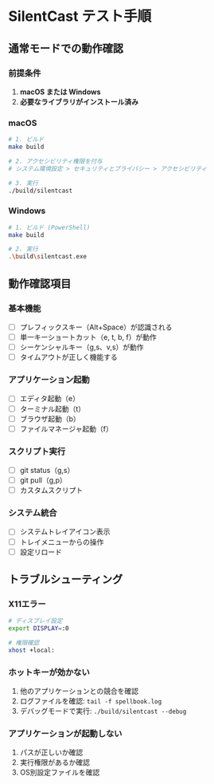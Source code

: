# SilentCast テスト手順

## 通常モードでの動作確認

### 前提条件

1. **macOS または Windows**
2. **必要なライブラリがインストール済み**

### macOS

```bash
# 1. ビルド
make build

# 2. アクセシビリティ権限を付与
# システム環境設定 > セキュリティとプライバシー > アクセシビリティ

# 3. 実行
./build/silentcast
```

### Windows

```bash
# 1. ビルド (PowerShell)
make build

# 2. 実行
.\build\silentcast.exe
```

## 動作確認項目

### 基本機能
- [ ] プレフィックスキー（Alt+Space）が認識される
- [ ] 単一キーショートカット（e, t, b, f）が動作
- [ ] シーケンシャルキー（g,s、v,s）が動作
- [ ] タイムアウトが正しく機能する

### アプリケーション起動
- [ ] エディタ起動（e）
- [ ] ターミナル起動（t）
- [ ] ブラウザ起動（b）
- [ ] ファイルマネージャ起動（f）

### スクリプト実行
- [ ] git status（g,s）
- [ ] git pull（g,p）
- [ ] カスタムスクリプト

### システム統合
- [ ] システムトレイアイコン表示
- [ ] トレイメニューからの操作
- [ ] 設定リロード

## トラブルシューティング

### X11エラー
```bash
# ディスプレイ設定
export DISPLAY=:0

# 権限確認
xhost +local:
```

### ホットキーが効かない
1. 他のアプリケーションとの競合を確認
2. ログファイルを確認: `tail -f spellbook.log`
3. デバッグモードで実行: `./build/silentcast --debug`

### アプリケーションが起動しない
1. パスが正しいか確認
2. 実行権限があるか確認
3. OS別設定ファイルを確認